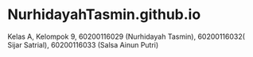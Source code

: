 # NurhidayahTasmin.github.io
Kelas A, Kelompok 9, 60200116029 (Nurhidayah Tasmin), 60200116032( Sijar Satrial), 60200116033 (Salsa Ainun Putri)
